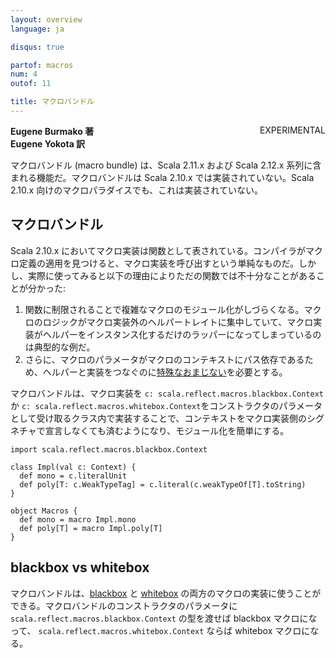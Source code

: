 ```yaml
---
layout: overview
language: ja

disqus: true

partof: macros
num: 4
outof: 11

title: マクロバンドル
---
```

<span class="label warning" style="float: right;">EXPERIMENTAL</span>

**Eugene Burmako 著**<br>
**Eugene Yokota 訳**

マクロバンドル (macro bundle) は、Scala 2.11.x および Scala 2.12.x 系列に含まれる機能だ。マクロバンドルは Scala 2.10.x では実装されていない。Scala 2.10.x 向けのマクロパラダイスでも、これは実装されていない。

## マクロバンドル

Scala 2.10.x においてマクロ実装は関数として表されている。コンパイラがマクロ定義の適用を見つけると、マクロ実装を呼び出すという単純なものだ。しかし、実際に使ってみると以下の理由によりただの関数では不十分なことがあることが分かった:

<ol>
<li>関数に制限されることで複雑なマクロのモジュール化がしづらくなる。マクロのロジックがマクロ実装外のヘルパートレイトに集中していて、マクロ実装がヘルパーをインスタンス化するだけのラッパーになってしまっているのは典型的な例だ。</li>
<li>さらに、マクロのパラメータがマクロのコンテキストにパス依存であるため、ヘルパーと実装をつなぐのに<a href="/ja/overviews/macros/overview.html#writing_bigger_macros">特殊なおまじない</a>を必要とする。</li>
</ol>

マクロバンドルは、マクロ実装を
`c: scala.reflect.macros.blackbox.Context` か
`c: scala.reflect.macros.whitebox.Context`をコンストラクタのパラメータとして受け取るクラス内で実装することで、コンテキストをマクロ実装側のシグネチャで宣言しなくても済むようになり、モジュール化を簡単にする。

    import scala.reflect.macros.blackbox.Context

    class Impl(val c: Context) {
      def mono = c.literalUnit
      def poly[T: c.WeakTypeTag] = c.literal(c.weakTypeOf[T].toString)
    }

    object Macros {
      def mono = macro Impl.mono
      def poly[T] = macro Impl.poly[T]
    }

## blackbox vs whitebox

マクロバンドルは、[blackbox](/ja/overviews/macros/blackbox-whitebox.html) と [whitebox](/ja/overviews/macros/blackbox-whitebox.html)
の両方のマクロの実装に使うことができる。マクロバンドルのコンストラクタのパラメータに
`scala.reflect.macros.blackbox.Context` の型を渡せば blackbox マクロになって、
`scala.reflect.macros.whitebox.Context` ならば whitebox マクロになる。
